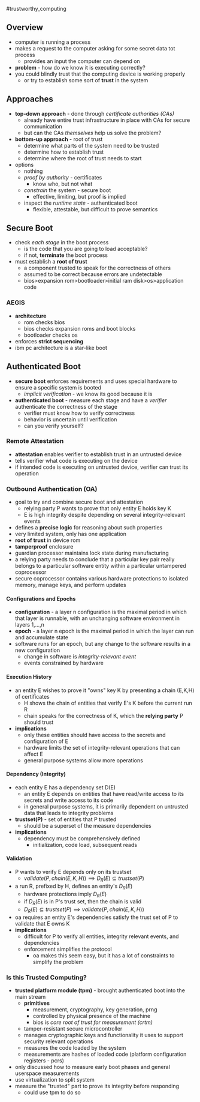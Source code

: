 #trustworthy_computing
## Overview
- computer is running a process
- makes a request to the computer asking for some secret data tot process
	- provides an input the computer can depend on
- **problem** - how do we know it is executing correctly?
- you could blindly trust that the computing device is working properly
	- or try to establish some sort of **trust** in the system
## Approaches
- **top-down approach** - done through *certificate authorities (CAs)*
	- already have entire trust infrastructure in place with CAs for secure communication
	- but can the CAs *themselves* help us solve the problem?
- **bottom-up approach** - root of trust
	- determine what parts of the system need to be trusted
	- determine how to establish trust
	- determine where the root of trust needs to start
- options
	- nothing
	- *proof by authority* - certificates
		- know who, but not what
	- *constrain* the system - secure boot
		- effective, limiting, but proof is implied
	- inspect the *runtime state* - authenticated boot
		- flexible, attestable, but difficult to prove semantics
## Secure Boot
- check *each stage* in the boot process
	- is the code that you are going to load acceptable?
	- if not, **terminate** the boot process
- must establish a **root of trust**
	- a component trusted to speak for the correctness of others
	- assumed to be correct because errors are undetectable
	- bios>expansion rom>bootloader>initial ram disk>os>application code
### AEGIS
- **architecture**
	- rom checks bios
	- bios checks expansion roms and boot blocks
	- bootloader checks os
- enforces **strict sequencing**
- ibm pc architecture is a star-like boot
## Authenticated Boot
- **secure boot** enforces requirements and uses special hardware to ensure a specific system is booted
	- *implicit verification* - we know its good because it is
- **authenticated boot** - measure each stage and have a *verifier* authenticate the correctness of the stage
	- verifier must know how to verify correctness
	- behavior is uncertain until verification
	- can you verify yourself?
### Remote Attestation
- **attestation** enables verifier to establish trust in an untrusted device
- tells verifier what code is executing on the device
- if intended code is executing on untrusted device, verifier can trust its operation
### Outbound Authentication (OA)
- goal to try and combine secure boot and attestation
	- relying party P wants to prove that only entity E holds key K
	- E is high integrity despite depending on several integrity-relevant events
- defines a **precise logic** for reasoning about such properties
- very limited system, only has one application
- **root of trust** in device rom
- **tamperproof** enclosure
- guardian processor maintains lock state during manufacturing
- a relying party needs to conclude that a particular key pair really belongs to a particular software entity within a particular untampered coprocessor
- secure coprocessor contains various hardware protections to isolated memory, manage keys, and perform updates
#### Configurations and Epochs
- **configuration** - a layer n configuration is the maximal period in which that layer is runnable, with an unchanging software environment in layers 1,...,n
- **epoch** - a layer n epoch is the maximal period in which the layer can run and accumulate state
- software runs for an epoch, but any change to the software results in a new configuration
	- change in software is *integrity-relevant event*
	- events constrained by hardware
#### Execution History
- an entity E wishes to prove it "owns" key K by presenting a chain (E,K,H) of certificates
	- H shows the chain of entities that verify E's K before the current run R
	- chain speaks for the correctness of K, which the **relying party** P should trust
- **implications**
	- only these entities should have access to the secrets and configuration of E
	- hardware limits the set of integrity-relevant operations that can affect E
	- general purpose systems allow more operations
#### Dependency (Integrity)
- each entity E has a dependency set D(E)
	- an entity E depends on entities that have read/write access to its secrets and write access to its code
	- in general purpose systems, it is primarily dependent on untrusted data that leads to integrity problems
- **trustset(P)** - set of entities that P trusted
	- should be a superset of the measure dependencies
- **implications**
	- dependency must be comprehensively defined
		- initialization, code load, subsequent reads
#### Validation
- P wants to verify E depends only on its trustset
	- $validate(P,chain(E,K,H)) \implies D_{R}(E) \subseteq trustset(P)$
- a run R, prefixed by H, defines an entity's $D_{R}(E)$
	- hardware protections imply $D_{R}(E)$
	- if $D_{R}(E)$ is in P's trust set, then the chain is valid
	- $D_{R}(E) \subseteq trustset(P) \implies validate(P,chain(E,K,H))$
- oa requires an entity E's dependencies satisfy the trust set of P to validate that E owns K
- **implications**
	- difficult for P to verify all entities, integrity relevant events, and dependencies
	- enforcement simplifies the protocol
		- oa makes this seem easy, but it has a lot of constraints to simplify the problem
### Is this Trusted Computing?
- **trusted platform module (tpm)** - brought authenticated boot into the main stream
	- **primitives**
		- measurement, cryptography, key generation, prng
		- controlled by physical presence of the machine
		- bios is *core root of trust for measurement (crtm)*
	- tamper-resistant secure microcontroller
	- manages cryptographic keys and functionality it uses to support security relevant operations
	- measures the code loaded by the system
	- measurements are hashes of loaded code (platform configuration registers - pcrs)
- only discussed how to measure early boot phases and general userspace measurements
- use virtualization to split system
- measure the "trusted" part to prove its integrity before responding
	- could use tpm to do so